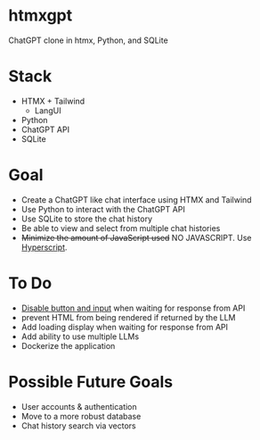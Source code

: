 # htmxgpt

ChatGPT clone in htmx, Python, and SQLite

# Stack
* HTMX + Tailwind
  + LangUI
* Python
* ChatGPT API
* SQLite
# Goal
* Create a ChatGPT like chat interface using HTMX and Tailwind
* Use Python to interact with the ChatGPT API
* Use SQLite to store the chat history
* Be able to view and select from multiple chat histories
* ~~Minimize the amount of JavaScript used~~ NO JAVASCRIPT. Use [Hyperscript](https://hyperscript.org/).

# To Do
* [Disable button and input](https://hyperscript.org/cookbook/#40-disable-btn-during-request) when waiting for response from API
* prevent HTML from being rendered if returned by the LLM
* Add loading display when waiting for response from API
* Add ability to use multiple LLMs
* Dockerize the application

# Possible Future Goals
* User accounts & authentication
* Move to a more robust database
* Chat history search via vectors
